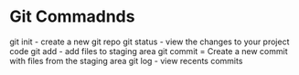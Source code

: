 # Git Commadnds

git init - create a new git repo
git status - view the changes to your project code
git add - add files to staging area
git commit = Create a new commit with files from the staging area
git log - view recents commits